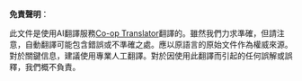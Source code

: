 <!--
CO_OP_TRANSLATOR_METADATA:
{
  "original_hash": "2b4c36be7d66b32e4fac47761718b4a9",
  "translation_date": "2025-05-19T16:31:58+00:00",
  "source_file": "05-advanced-prompts/README.md",
  "language_code": "hk"
}
-->


**免責聲明**：

此文件是使用AI翻譯服務[Co-op Translator](https://github.com/Azure/co-op-translator)翻譯的。雖然我們力求準確，但請注意，自動翻譯可能包含錯誤或不準確之處。應以原語言的原始文件作為權威來源。對於關鍵信息，建議使用專業人工翻譯。對於因使用此翻譯而引起的任何誤解或誤釋，我們概不負責。